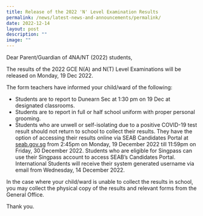 ```yaml
---
title: Release of the 2022 'N' Level Examination Results
permalink: /news/latest-news-and-announcements/permalink/
date: 2022-12-14
layout: post
description: ""
image: ""
---
```

<p>Dear Parent/Guardian of 4NA/NT (2022) students,</p>
<p>The results of the 2022 GCE N(A) and N(T) Level Examinations will be released on Monday, 19 Dec 2022.</p>
<p>The form teachers have informed your child/ward of the following:</p>
<ul>
<li>Students are to report to Dunearn Sec at 1:30 pm on 19 Dec at designated classrooms.</li>
<li>Students are to report in full or half school uniform with proper personal grooming.</li>
<li>Students who are unwell or self-isolating due to a positive COVID-19 test result should not return to school to collect their results. They have the option of accessing their results online via SEAB Candidates Portal at <a href="http://www.seab.gov.sg">seab.gov.sg</a> from 2:45pm on Monday, 19 December 2022 till 11:59pm on Friday, 30 December 2022. Students who are eligible for Singpass can use their Singpass account to access SEAB&rsquo;s Candidates Portal. International Students will receive their system generated username via email from Wednesday, 14 December 2022.</li>
</ul>
<p>In the case where your child/ward is unable to collect the results in school, you may collect the physical copy of the results and relevant forms from the General Office.<p>
<p>Thank you.</p>